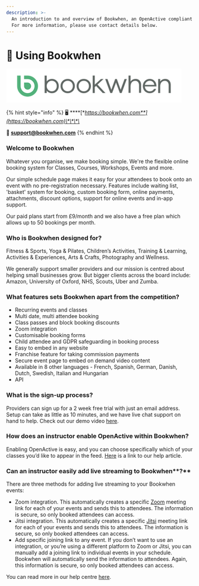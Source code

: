 ```yaml
---
description: >-
  An introduction to and overview of Bookwhen, an OpenActive compliant system.
  For more information, please use contact details below.
---
```


# 💫 Using Bookwhen

![](../../../.gitbook/assets/full_logo_1040_200_border.png)

{% hint style="info" %}
🖥 ****[**https://bookwhen.com**](https://bookwhen.com)\*\*\*\*

**📨 support@bookwhen.com**
{% endhint %}

### Welcome to Bookwhen

Whatever you organise, we make booking simple. We're the flexible online booking system for Classes, Courses, Workshops, Events and more. 

Our simple schedule page makes it easy for your attendees to book onto an event with no pre-registration necessary. Features include waiting list, 'basket' system for booking, custom booking form, online payments, attachments, discount options, support for online events and in-app support.

Our paid plans start from £9/month and we also have a free plan which allows up to 50 bookings per month.

### Who is Bookwhen designed for?

Fitness & Sports, Yoga & Pilates, Children’s Activities, Training & Learning, Activities & Experiences, Arts & Crafts, Photography and Wellness.

We generally support smaller providers and our mission is centred about helping small businesses grow. But bigger clients across the board include: Amazon, University of Oxford, NHS, Scouts, Uber and Zumba.

### What features sets Bookwhen apart from the competition?

* Recurring events and classes
* Multi date, multi attendee booking
* Class passes and block booking discounts
* Zoom integration
* Customisable booking forms
* Child attendee and GDPR safeguarding in booking process
* Easy to embed in any website
* Franchise feature for taking commission payments
* Secure event page to embed on demand video content
* Available in 8 other languages - French, Spanish, German, Danish, Dutch, Swedish, Italian and Hungarian
* API

### What is the sign-up process?

Providers can sign up for a 2 week free trial with just an email address. Setup can take as little as 10 minutes, and we have live chat support on hand to help. Check out our demo video [here](https://bookwhen.com/demo).

### How does an instructor enable OpenActive within Bookwhen?

Enabling OpenActive is easy, and you can choose specifically which of your classes you’d like to appear in the feed. [Here](http://support.bookwhen.com/en/articles/1283090-sharing-your-activity-data-with-openactive) is a link to our help article.

### **Can an instructor easily add live streaming to** Bookwhen**?**

There are three methods for adding live streaming to your Bookwhen events:

* Zoom integration. This automatically creates a specific [Zoom](https://zoom.us/) meeting link for each of your events and sends this to attendees. The information is secure, so only booked attendees can access.
* Jitsi integration. This automatically creates a specific [Jitsi](https://jitsi.org/) meeting link for each of your events and sends this to attendees. The information is secure, so only booked attendees can access.
* Add specific joining link to any event. If you don’t want to use an integration, or you’re using a different platform to Zoom or Jitsi, you can manually add a joining link to individual events in your schedule. Bookwhen will automatically send the information to attendees. Again, this information is secure, so only booked attendees can access.

You can read more in our help centre [here](http://support.bookwhen.com/en/articles/3810281-setting-up-online-events-classes).


